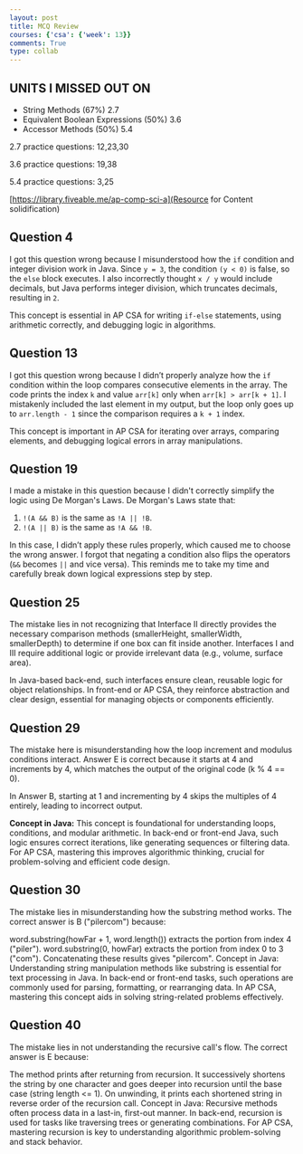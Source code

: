 ```yaml
---
layout: post
title: MCQ Review
courses: {'csa': {'week': 13}}
comments: True
type: collab
---
```

## UNITS I MISSED OUT ON
- String Methods (67%) 2.7
- Equivalent Boolean Expressions (50%) 3.6
- Accessor Methods (50%) 5.4

2.7 practice questions: 12,23,30

3.6 practice questions: 19,38

5.4 practice questions: 3,25 

[https://library.fiveable.me/ap-comp-sci-a](Resource for Content solidification)

## Question 4
I got this question wrong because I misunderstood how the `if` condition and integer division work in Java. Since `y = 3`, the condition `(y < 0)` is false, so the `else` block executes. I also incorrectly thought `x / y` would include decimals, but Java performs integer division, which truncates decimals, resulting in `2`.

This concept is essential in AP CSA for writing `if-else` statements, using arithmetic correctly, and debugging logic in algorithms.

## Question 13
I got this question wrong because I didn’t properly analyze how the `if` condition within the loop compares consecutive elements in the array. The code prints the index `k` and value `arr[k]` only when `arr[k] > arr[k + 1]`. I mistakenly included the last element in my output, but the loop only goes up to `arr.length - 1` since the comparison requires a `k + 1` index.

This concept is important in AP CSA for iterating over arrays, comparing elements, and debugging logical errors in array manipulations.

## Question 19

I made a mistake in this question because I didn't correctly simplify the logic using De Morgan's Laws. De Morgan's Laws state that:

1. `!(A && B)` is the same as `!A || !B`.
2. `!(A || B)` is the same as `!A && !B`.

In this case, I didn’t apply these rules properly, which caused me to choose the wrong answer. I forgot that negating a condition also flips the operators (`&&` becomes `||` and vice versa). This reminds me to take my time and carefully break down logical expressions step by step.

## Question 25
The mistake lies in not recognizing that Interface II directly provides the necessary comparison methods (smallerHeight, smallerWidth, smallerDepth) to determine if one box can fit inside another. Interfaces I and III require additional logic or provide irrelevant data (e.g., volume, surface area).

In Java-based back-end, such interfaces ensure clean, reusable logic for object relationships. In front-end or AP CSA, they reinforce abstraction and clear design, essential for managing objects or components efficiently.
## Question 29
The mistake here is misunderstanding how the loop increment and modulus conditions interact. Answer E is correct because it starts at 4 and increments by 4, which matches the output of the original code (k % 4 == 0).

In Answer B, starting at 1 and incrementing by 4 skips the multiples of 4 entirely, leading to incorrect output.

**Concept in Java:**
This concept is foundational for understanding loops, conditions, and modular arithmetic. In back-end or front-end Java, such logic ensures correct iterations, like generating sequences or filtering data. For AP CSA, mastering this improves algorithmic thinking, crucial for problem-solving and efficient code design.

## Question 30
The mistake lies in misunderstanding how the substring method works. The correct answer is B ("pilercom") because:

word.substring(howFar + 1, word.length()) extracts the portion from index 4 ("piler").
word.substring(0, howFar) extracts the portion from index 0 to 3 ("com").
Concatenating these results gives "pilercom".
Concept in Java:
Understanding string manipulation methods like substring is essential for text processing in Java. In back-end or front-end tasks, such operations are commonly used for parsing, formatting, or rearranging data. In AP CSA, mastering this concept aids in solving string-related problems effectively.

## Question 40
The mistake lies in not understanding the recursive call's flow. The correct answer is E because:

The method prints after returning from recursion.
It successively shortens the string by one character and goes deeper into recursion until the base case (string length <= 1).
On unwinding, it prints each shortened string in reverse order of the recursion call.
Concept in Java:
Recursive methods often process data in a last-in, first-out manner. In back-end, recursion is used for tasks like traversing trees or generating combinations. For AP CSA, mastering recursion is key to understanding algorithmic problem-solving and stack behavior.



